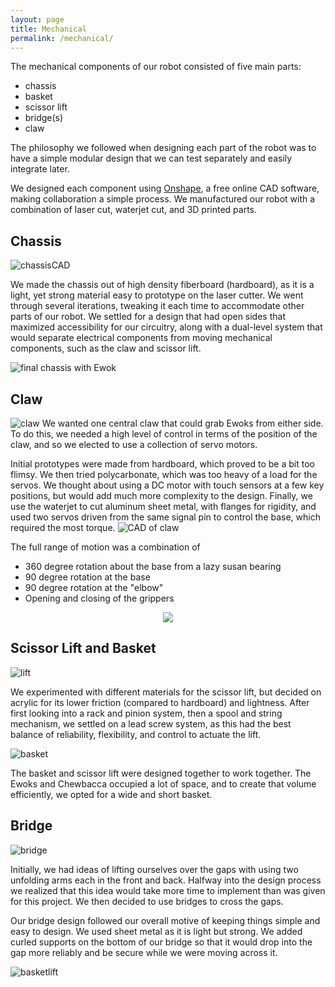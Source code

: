 ```yaml
---
layout: page
title: Mechanical
permalink: /mechanical/
---
```


The mechanical components of our robot consisted of five main parts:

- chassis
- basket
- scissor lift
- bridge(s)
- claw

The philosophy we followed when designing each part of the robot was to have a simple modular design that we can test separately and easily integrate later.

We designed each component using [Onshape](https://www.onshape.com/), a free online CAD software, making collaboration a simple process. We manufactured our robot with a combination of laser cut, waterjet cut, and 3D printed parts.   

## Chassis

![chassisCAD](/assets/chassis.PNG)

We made the chassis out of high density fiberboard (hardboard), as it is a light, yet strong material easy to prototype on the laser cutter. We went through several iterations, tweaking it each time to accommodate other parts of our robot. We settled for a design that had open sides that maximized accessibility for our circuitry, along with a dual-level system that would separate electrical components from moving mechanical components, such as the claw and scissor lift. 

![final chassis with Ewok](/assets/Chassis_4.JPG)

## Claw

![claw](/assets/claw.jpg)
We wanted one central claw that could grab Ewoks from either side. To do this, we needed a high level of control in terms of the position of the claw, and so we elected to use a collection of servo motors. 

Initial prototypes were made from hardboard, which proved to be a bit too flimsy. We then tried polycarbonate, which was too heavy of a load for the servos. We thought about using a DC motor with touch sensors at a few key positions, but would add much more complexity to the design. Finally, we use the waterjet to cut aluminum sheet metal, with flanges for rigidity, and used two servos driven from the same signal pin to control the base, which required the most torque.
![CAD of claw](/assets/clawcad.PNG)

The full range of motion was a combination of

- 360 degree rotation about the base from a lazy susan bearing 
- 90 degree rotation at the base 
- 90 degree rotation at the "elbow" 
- Opening and closing of the grippers

<p style="text-align:center"><img src="/assets/clawgif.gif"></p>

##  Scissor Lift and Basket

![lift](/assets/lift.png)

We experimented with different materials for the scissor lift, but decided on acrylic for its lower friction (compared to hardboard) and lightness. After first looking into a rack and pinion system, then a spool and string mechanism, we settled on a lead screw system, as this had the best balance of reliability, flexibility, and control to actuate the lift.

![basket](/assets/basket.jpg)

The basket and scissor lift were designed together to work together. The Ewoks and Chewbacca occupied a lot of space, and to create that volume efficiently, we opted for a wide and short basket. 

## Bridge

![bridge](/assets/bridge.jpg)

Initially, we had ideas of lifting ourselves over the gaps with using two unfolding arms each in the front and back. Halfway into the design process we realized that this idea would take more time to implement than was given for this project. We then decided to use bridges to cross the gaps.

Our bridge design followed our overall motive of keeping things simple and easy to design. We used sheet metal as it is light but strong. We added curled supports on the bottom of our bridge so that it would drop into the gap more reliably and be secure while we were moving across it.

![basketlift](/assets/basket_and_lift.jpg)
